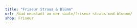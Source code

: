 ```yaml
---
title: "Friseur Straus & Blümm"
url: /bad-neustadt-an-der-saale/friseur-straus-und-bluemm/
shop: Friseur
---
```

